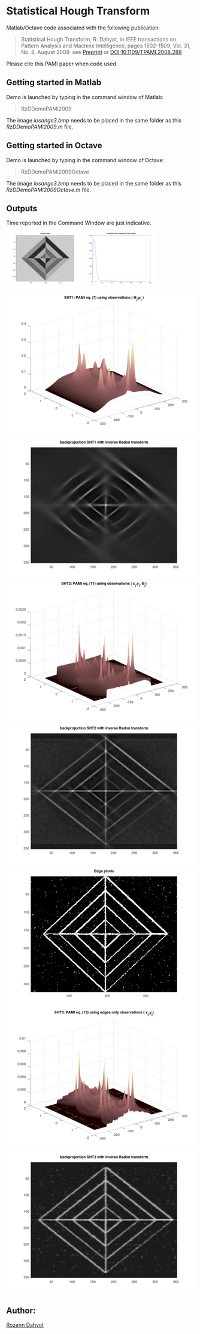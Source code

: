 # Statistical Hough Transform

Matlab/Octave code associated with the following publication: 

> Statistical Hough Transform, R. Dahyot, in IEEE transactions on Pattern Analysis and Machine Intelligence, pages 1502-1509, Vol. 31, No. 8, August 2009. 
see [Preprint](http://www.tara.tcd.ie/handle/2262/31106)  or [DOI:10.1109/TPAMI.2008.288](http://dx.doi.org/10.1109/TPAMI.2008.288)

Please cite this PAMI paper when code used.

## Getting started in Matlab

Demo is launched by typing in the command window of Matlab:

> RzDDemoPAMI2009 

The image *losange3.bmp* needs to be placed in the same folder as this *RzDDemoPAMI2009.m* file.

## Getting started in Octave

Demo is launched by typing in the command window of Octave:

> RzDDemoPAMI2009Octave 

The image *losange3.bmp* needs to be placed in the same folder as this *RzDDemoPAMI2009Octave.m* file.

## Outputs

Time reported in the Command Window are just indicative.

<img width="200" alt="figure 1" src="images/fig1.png"> 
<img width="200" alt="figure 2" src="images/fig2.png"> 

![Figure 3](/images/fig3.png)
![Figure 4](/images/fig4.png)
![Figure 5](/images/fig5.png)
![Figure 6](/images/fig6.png)
![Figure 7](/images/fig7.png)
![Figure 8](/images/fig8.png)
![Figure 9](/images/fig9.png)
## Author: 

[Rozenn Dahyot](https://www.scss.tcd.ie/Rozenn.Dahyot/)

